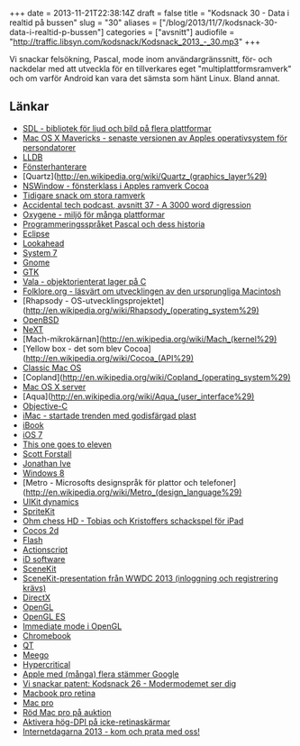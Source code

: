 +++
date = 2013-11-21T22:38:14Z
draft = false
title = "Kodsnack 30 - Data i realtid på bussen"
slug = "30"
aliases = ["/blog/2013/11/7/kodsnack-30-data-i-realtid-p-bussen"]
categories = ["avsnitt"]
audiofile = "http://traffic.libsyn.com/kodsnack/Kodsnack_2013_-_30.mp3"
+++

Vi snackar felsökning, Pascal, mode inom användargränssnitt, för- och nackdelar med att utveckla för en tillverkares eget "multiplattformsramverk" och om varför Android kan vara det sämsta som hänt Linux. Bland annat.


## Länkar ##

* [SDL - bibliotek för ljud och bild på flera plattformar](http://www.libsdl.org)
* [Mac OS X Mavericks - senaste versionen av Apples operativsystem för persondatorer](http://www.apple.com/osx/)
* [LLDB](http://lldb.llvm.org)
* [Fönsterhanterare](http://en.wikipedia.org/wiki/Window_manager)
* [Quartz](http://en.wikipedia.org/wiki/Quartz_(graphics_layer%29)
* [NSWindow - fönsterklass i Apples ramverk Cocoa](https://developer.apple.com/library/mac/documentation/Cocoa/Reference/ApplicationKit/Classes/NSWindow_Class/Reference/Reference.html)
* [Tidigare snack om stora ramverk](http://kodsnack.se/14/)
* [Accidental tech podcast, avsnitt 37 - A 3000 word digression](http://atp.fm/episodes/37-a-3000-word-digression)
* [Oxygene - miljö för många plattformar](http://www.remobjects.com/oxygene/default.aspx)
* [Programmeringsspråket Pascal och dess historia](http://www.remobjects.com/oxygene/language/history.aspx)
* [Eclipse](http://eclipse.org)
* [Lookahead](http://en.wikipedia.org/wiki/Lookahead)
* [System 7](http://en.wikipedia.org/wiki/System_7)
* [Gnome](http://www.gnome.org)
* [GTK](http://www.gtk.org)
* [Vala - objektorienterat lager på C](https://wiki.gnome.org/Vala)
* [Folklore.org - läsvärt om utvecklingen av den ursprungliga Macintosh](http://www.folklore.org/index.py)
* [Rhapsody - OS-utvecklingsprojektet](http://en.wikipedia.org/wiki/Rhapsody_(operating_system%29)
* [OpenBSD](http://en.wikipedia.org/wiki/Open_bsd)
* [NeXT](http://en.wikipedia.org/wiki/NeXT)
* [Mach-mikrokärnan](http://en.wikipedia.org/wiki/Mach_(kernel%29)
* [Yellow box - det som blev Cocoa](http://en.wikipedia.org/wiki/Cocoa_(API%29)
* [Classic Mac OS](http://en.wikipedia.org/wiki/Classic_Mac_OS#.22Classic.22_Mac_OS_.281984.E2.80.932001.29)
* [Copland](http://en.wikipedia.org/wiki/Copland_(operating_system%29)
* [Mac OS X server](http://en.wikipedia.org/wiki/Mac_OS_X_Server)
* [Aqua](http://en.wikipedia.org/wiki/Aqua_(user_interface%29)
* [Objective-C](http://en.wikipedia.org/wiki/Objective-C)
* [iMac - startade trenden med godisfärgad plast](http://en.wikipedia.org/wiki/IMac_G3)
* [iBook](http://en.wikipedia.org/wiki/IBook#iBook_G3_.28.22Clamshell.22.29)
* [iOS 7](http://en.wikipedia.org/wiki/IOS_7)
* [This one goes to eleven](http://www.youtube.com/watch?v=N3L4EZwmRrA)
* [Scott Forstall](http://en.wikipedia.org/wiki/Scott_Forstall)
* [Jonathan Ive](http://en.wikipedia.org/wiki/Jonathan_Ive)
* [Windows 8](http://en.wikipedia.org/wiki/Windows_8)
* [Metro - Microsofts designspråk för plattor och telefoner](http://en.wikipedia.org/wiki/Metro_(design_language%29)
* [UIKit dynamics](https://developer.apple.com/library/IOS/samplecode/DynamicsCatalog/Introduction/Intro.html#//apple_ref/doc/uid/DTS40013414)
* [SpriteKit](https://developer.apple.com/library/IOS/documentation/GraphicsAnimation/Conceptual/SpriteKit_PG/Introduction/Introduction.html#//apple_ref/doc/uid/TP40013043)
* [Ohm chess HD - Tobias och Kristoffers schackspel för iPad](http://kri.gs/ohmchesshd/)
* [Cocos 2d](http://cocos2d.org)
* [Flash](http://en.wikipedia.org/wiki/Adobe_Flash)
* [Actionscript](http://en.wikipedia.org/wiki/ActionScript)
* [iD software](http://www.idsoftware.com)
* [SceneKit](https://developer.apple.com/library/mac/documentation/3DDrawing/Conceptual/SceneKit_PG/Introduction/Introduction.html)
* [SceneKit-presentation från WWDC 2013 (inloggning och registrering krävs)](https://developer.apple.com/wwdc/videos/?id=500)
* [DirectX](http://en.wikipedia.org/wiki/DirectX)
* [OpenGL](http://en.wikipedia.org/wiki/OpenGL)
* [OpenGL ES](http://en.wikipedia.org/wiki/OpenGL_ES)
* [Immediate mode i OpenGL](http://stackoverflow.com/questions/6733934/what-does-immediate-mode-mean-in-opengl)
* [Chromebook](http://en.wikipedia.org/wiki/Chromebook)
* [QT](https://qt-project.org)
* [Meego](https://meego.com)
* [Hypercritical](http://5by5.tv/hypercritical)
* [Apple med (många) flera stämmer Google](http://www.bbc.co.uk/news/technology-24771421)
* [Vi snackar patent: Kodsnack 26 - Modermodemet ser dig](http://kodsnack.se/blog/2013/9/10/kodsnack-26-modermodemet-ser-dig)
* [Macbook pro retina](http://en.wikipedia.org/wiki/Macbook_pro_retina#Third_generation_.28Retina.29)
* [Mac pro](http://en.wikipedia.org/wiki/Mac_Pro#Second_generation_.28cylinder.29)
* [Röd Mac pro på auktion](http://www.sothebys.com/en/auctions/ecatalogue/2013/null-n09014/lot.27.html)
* [Aktivera hög-DPI på icke-retinaskärmar](http://stackoverflow.com/questions/12124576/how-to-simulate-a-retina-display-hidpi-mode-in-mac-os-x-10-8-mountain-lion-on)
* [Internetdagarna 2013 - kom och prata med oss!](http://internetdagarna.se)

